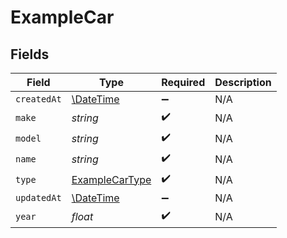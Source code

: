 # ExampleCar


## Fields

| Field                                                         | Type                                                          | Required                                                      | Description                                                   |
| ------------------------------------------------------------- | ------------------------------------------------------------- | ------------------------------------------------------------- | ------------------------------------------------------------- |
| `createdAt`                                                   | [\DateTime](https://www.php.net/manual/en/class.datetime.php) | :heavy_minus_sign:                                            | N/A                                                           |
| `make`                                                        | *string*                                                      | :heavy_check_mark:                                            | N/A                                                           |
| `model`                                                       | *string*                                                      | :heavy_check_mark:                                            | N/A                                                           |
| `name`                                                        | *string*                                                      | :heavy_check_mark:                                            | N/A                                                           |
| `type`                                                        | [ExampleCarType](../../models/shared/ExampleCarType.md)       | :heavy_check_mark:                                            | N/A                                                           |
| `updatedAt`                                                   | [\DateTime](https://www.php.net/manual/en/class.datetime.php) | :heavy_minus_sign:                                            | N/A                                                           |
| `year`                                                        | *float*                                                       | :heavy_check_mark:                                            | N/A                                                           |